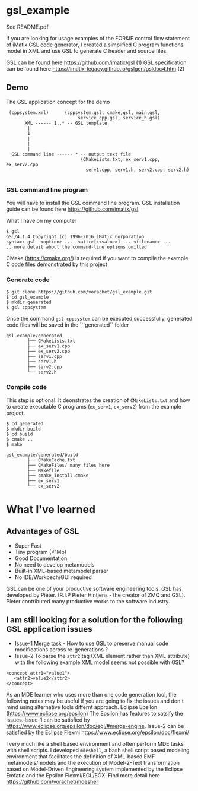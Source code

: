 # gsl_example

See README.pdf

If you are looking for usage examples of the FOR&IF control flow statement of iMatix GSL code generator, I created a simplified C program functions model in XML and use GSL to generate C header and source files. 

GSL can be found here https://github.com/imatix/gsl  (1)
GSL specification can be found here https://imatix-legacy.github.io/gslgen/gsldoc4.htm (2)


## Demo

The GSL application concept for the demo
```
 (cppsystem.xml)      (cppsystem.gsl, cmake,gsl, main,gsl,
                           service_cpp.gsl, service_h.gsl)
       XML ------ 1..* -- GSL template 
        |
        1
        |
        |
        |
  GSL command line ------ * -- output text file 
                            (CMakeLists.txt, ex_serv1.cpp, ex_serv2.cpp
                              serv1.cpp, serv1.h, serv2.cpp, serv2.h) 
        
```
### GSL command line program
You will have to install the GSL command line program. GSL installation guide can be found here https://github.com/imatix/gsl 

What I have on my computer
```
$ gsl
GSL/4.1.4 Copyright (c) 1996-2016 iMatix Corporation
syntax: gsl -<option> ... -<attr>[:<value>] ... <filename> ...
.. more detail about the command-line options omitted  
```

CMake (https://cmake.org/) is required if you want to compile the example C code files demonstrated by this project

### Generate code
```
$ git clone https://github.com/vorachet/gsl_example.git
$ cd gsl_example
$ mkdir generated
$ gsl cppsystem
```

Once the command ```gsl cppsystem``` can be executed successfully, generated code files will be saved in the ```generated`` folder

```
gsl_example/generated
        ├── CMakeLists.txt
        ├── ex_serv1.cpp
        ├── ex_serv2.cpp
        ├── serv1.cpp
        ├── serv1.h
        ├── serv2.cpp
        └── serv2.h
```

### Compile code
This step is optional. It deonstrates the creation of ```CMakeLists.txt``` and how to create executable C programs (```ex_serv1```, ```ex_serv2```) from the example project.
```
$ cd generated
$ mkdir build
$ cd build
$ cmake ..
$ make
```

```
gsl_example/generated/build
        ├── CMakeCache.txt
        ├── CMakeFiles/ many files here
        ├── Makefile
        ├── cmake_install.cmake
        ├── ex_serv1
        └── ex_serv2
```
# What I've learned

## Advantages of GSL
- Super Fast
- Tiny program (<1Mb)
- Good Documentation 
- No need to develop metamodels
- Built-in XML-based metamodel parser
- No IDE/Workbech/GUI required 

GSL can be one of your productive software engineering tools. GSL has developed by Pieter. (R.I.P Pieter Hintjens - the creator of ZMQ and GSL). Pieter contributed many productive works to the software industry.

## I am still looking for a solution for the following GSL application issues

- Issue-1 Merge task - How to use GSL to preserve manual code modifications across re-generations ?
- Issue-2 To parse the ``attr2`` tag (XML element rather than XML attribute) with the following example XML model seems not possible with GSL? 
```
<concept attr1="value1">
   <attr2>value2</attr2>
</concept>
```

As an MDE learner who uses more than one code generation tool, the following notes may be useful if you are going to fix the issues and don't mind using alternative tools differnt approach. Eclipse Epsilon (https://www.eclipse.org/epsilon) The Epsilon has features to satsify the issues. Issue-1 can be satisfied by https://www.eclipse.org/epsilon/doc/egl/#merge-engine. Issue-2 can be satisfied by the Eclipse Flexmi https://www.eclipse.org/epsilon/doc/flexmi/

I very much like a shell based environment and often perform MDE tasks with shell scripts. I developed `mdeshell`, a bash shell script based modeling environment that facilitates the definition of XML-based EMF metamodels/models and the execution of Model-2-Text transformation based on Model-Driven Engineering system implemented by the Eclipse Emfatic and the Epsilon Flexmi/EGL/EGX. Find more detail here https://github.com/vorachet/mdeshell  
